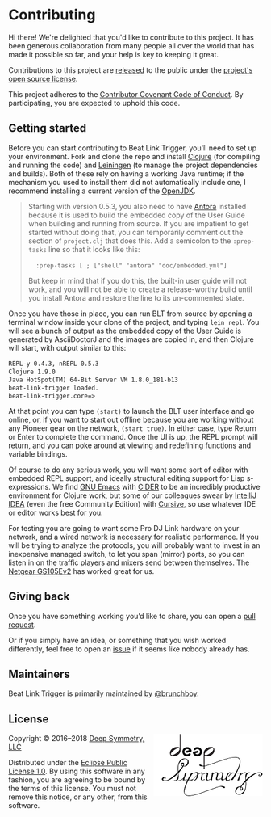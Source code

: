 # Contributing

Hi there! We're delighted that you'd like to contribute to this project.
It has been generous collaboration from many people all over the world
that has made it possible so far, and your help is key to keeping it
great.

Contributions to this project are [released][contributions-released]
to the public under the [project's open source license](LICENSE).

This project adheres to the
[Contributor Covenant Code of Conduct][covenant].
By participating, you are expected to uphold this code.

## Getting started

Before you can start contributing to Beat Link Trigger, you'll need to
set up your environment. Fork and clone the repo and install
[Clojure][clojure] (for compiling and running the code) and
[Leiningen](https://leiningen.org) (to manage the project dependencies
and builds). Both of these rely on having a working Java runtime; if
the mechanism you used to install them did not automatically include
one, I recommend installing a current version of the
[OpenJDK](http://openjdk.java.net).

> Starting with version 0.5.3, you also need to have
> [Antora](https://antora.org) installed because it is used to build the
> embedded copy of the User Guide when building and running from source.
> If you are impatient to get started without doing that, you can
> temporarily comment out the section of `project.clj` that does this.
> Add a semicolon to the `:prep-tasks` line so that it looks like this:
>
>  `  :prep-tasks [ ; ["shell" "antora" "doc/embedded.yml"]`
>
> But keep in mind that if you do this, the built-in user guide will
> not work, and you will not be able to create a release-worthy build
> until you install Antora and restore the line to its un-commented
> state.

Once you have those in place, you can run BLT from source by opening a
terminal window inside your clone of the project, and typing `lein
repl`. You will see a bunch of output as the embedded copy of the User
Guide is generated by AsciiDoctorJ and the images are copied in, and
then Clojure will start, with output similar to this:

    REPL-y 0.4.3, nREPL 0.5.3
    Clojure 1.9.0
    Java HotSpot(TM) 64-Bit Server VM 1.8.0_181-b13
    beat-link-trigger loaded.
    beat-link-trigger.core=>

At that point you can type `(start)` to launch the BLT user interface
and go online, or, if you want to start out offline because you are
working without any Pioneer gear on the network, `(start true)`. In
either case, type Return or Enter to complete the command. Once the UI
is up, the REPL prompt will return, and you can poke around at viewing
and redefining functions and variable bindings.

Of course to do any serious work, you will want some sort of editor
with embedded REPL support, and ideally structural editing support for
Lisp s-expressions. We find [GNU Emacs][emacs] with [CIDER][cider] to
be an incredibly productive environment for Clojure work, but some of
our colleagues swear by [IntelliJ IDEA][idea] (even the free Community
Edition) with [Cursive][cursive], so use whatever IDE or editor works
best for you.

For testing you are going to want some Pro DJ Link hardware on your
network, and a wired network is necessary for realistic performance.
If you will be trying to analyze the protocols, you will probably want
to invest in an inexpensive managed switch, to let you span (mirror)
ports, so you can listen in on the traffic players and mixers send
between themselves. The [Netgear GS105Ev2][switch] has worked great
for us.

## Giving back

Once you have something working you’d like to share, you can open a
[pull request][pulls].

Or if you simply have an idea, or something that you wish worked
differently, feel free to open an [issue][issues] if it seems like
nobody already has.

## Maintainers

Beat Link Trigger is primarily maintained by [@brunchboy][brunchboy].

## License

<a href="http://deepsymmetry.org"><img align="right" alt="Deep Symmetry"
 src="doc/assets/DS-logo-bw-200-padded-left.png" width="216" height="123"></a>

Copyright © 2016&ndash;2018 [Deep Symmetry, LLC](http://deepsymmetry.org)

Distributed under the
[Eclipse Public License 1.0](http://opensource.org/licenses/eclipse-1.0.php).
By using this software in any fashion, you are agreeing to be bound by
the terms of this license. You must not remove this notice, or any
other, from this software.


[contributions-released]: https://help.github.com/articles/github-terms-of-service/#6-contributions-under-repository-license
[covenant]: http://contributor-covenant.org/
[clojure]: https://clojure.org
[leiningen]: https://leiningen.org
[emacs]: https://www.gnu.org/software/emacs/
[cider]: http://www.cider.mx/en/latest/
[idea]: https://www.jetbrains.com/idea/
[cursive]: https://cursive-ide.com
[switch]: https://smile.amazon.com/gp/product/B00HGLVZLY/
[pulls]: https://github.com/Deep-Symmetry/beat-link-trigger/pulls
[issues]: https://github.com/Deep-Symmetry/beat-link-trigger/issues
[brunchboy]: https://github.com/brunchboy

